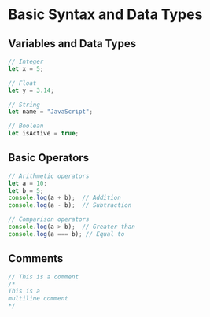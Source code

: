 # Basic Syntax and Data Types

## Variables and Data Types

```javascript
// Integer
let x = 5;

// Float
let y = 3.14;

// String
let name = "JavaScript";

// Boolean
let isActive = true;
```

## Basic Operators

```javascript
// Arithmetic operators
let a = 10;
let b = 5;
console.log(a + b);  // Addition
console.log(a - b);  // Subtraction

// Comparison operators
console.log(a > b);  // Greater than
console.log(a === b); // Equal to
```

## Comments

```javascript
// This is a comment
/*
This is a
multiline comment
*/
```

